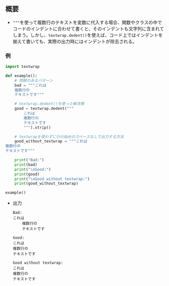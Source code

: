 ## 概要
- `"""`を使って複数行のテキストを変数に代入する場合、関数やクラスの中でコードのインデントに合わせて書くと、そのインデントも文字列に含まれてしまう。しかし、`textwrap.dedent()`を使えば、コード上ではインデントを揃えて書いても、実際の出力時にはインデントが除去される。

### 例
```python
import textwrap

def example():
    # 問題のあるパターン
    bad = """これは
    複数行の
    テキストです"""

    # textwrap.dedent()を使った解決策
    good = textwrap.dedent("""
        これは
        複数行の
        テキストです
        """).strip()

    # textwrapを使わずに行の始めのスペースなしで出力する方法
    good_without_textwrap = """これは
複数行の
テキストです"""

    print("Bad:")
    print(bad)
    print("\nGood:")
    print(good)
    print("\nGood without textwrap:")
    print(good_without_textwrap)

example()
```
- 出力  
  ```shell
  Bad:
  これは
      複数行の
      テキストです

  Good:
  これは
  複数行の
  テキストです

  Good without textwrap:
  これは
  複数行の
  テキストです
  ```